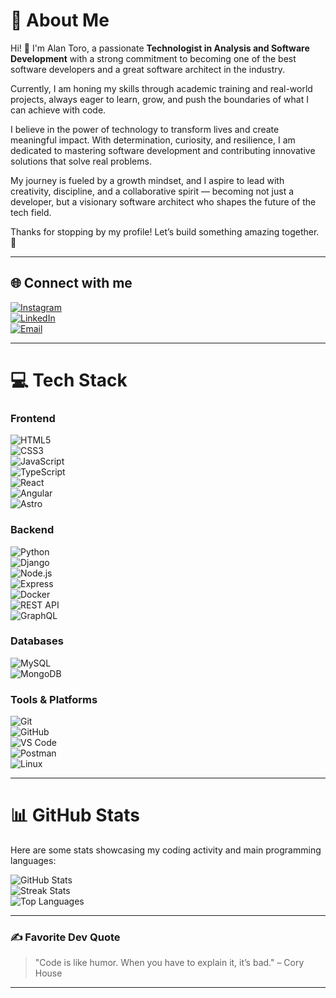 # 💫 About Me

Hi! 👋 I'm Alan Toro, a passionate **Technologist in Analysis and Software Development** with a strong commitment to becoming one of the best software developers and a great software architect in the industry.

Currently, I am honing my skills through academic training and real-world projects, always eager to learn, grow, and push the boundaries of what I can achieve with code.

I believe in the power of technology to transform lives and create meaningful impact. With determination, curiosity, and resilience, I am dedicated to mastering software development and contributing innovative solutions that solve real problems.

My journey is fueled by a growth mindset, and I aspire to lead with creativity, discipline, and a collaborative spirit — becoming not just a developer, but a visionary  software architect who shapes the future of the tech field.

Thanks for stopping by my profile! Let’s build something amazing together. 🚀

---

## 🌐 Connect with me

[![Instagram](https://img.shields.io/badge/Instagram-%23E4405F.svg?logo=Instagram&logoColor=white)](https://instagram.com/alankhozryn)  
[![LinkedIn](https://img.shields.io/badge/LinkedIn-%230077B5.svg?logo=linkedin&logoColor=white)](https://www.linkedin.com/in/alan-software-arch/)  
[![Email](https://img.shields.io/badge/Email-D14836?logo=gmail&logoColor=white)](mailto:alan.software.arch@gmail.com)  

---

# 💻 Tech Stack

### Frontend  
![HTML5](https://img.shields.io/badge/html5-%23E34F26.svg?style=flat&logo=html5&logoColor=white)  
![CSS3](https://img.shields.io/badge/css3-%231572B6.svg?style=flat&logo=css3&logoColor=white)  
![JavaScript](https://img.shields.io/badge/javascript-%23323330.svg?style=flat&logo=javascript&logoColor=%23F7DF1E)  
![TypeScript](https://img.shields.io/badge/typescript-%23007ACC.svg?style=flat&logo=typescript&logoColor=white)  
![React](https://img.shields.io/badge/react-%2320232a.svg?style=flat&logo=react&logoColor=%2361DAFB)  
![Angular](https://img.shields.io/badge/angular-%23DD0031.svg?style=flat&logo=angular&logoColor=white)  
![Astro](https://img.shields.io/badge/astro-%232C2052.svg?style=flat&logo=astro&logoColor=white)  

### Backend  
![Python](https://img.shields.io/badge/python-3670A0?style=flat&logo=python&logoColor=ffdd54)  
![Django](https://img.shields.io/badge/django-%23092E20.svg?style=flat&logo=django&logoColor=white)  
![Node.js](https://img.shields.io/badge/node.js-%23339933.svg?style=flat&logo=node.js&logoColor=white)  
![Express](https://img.shields.io/badge/express.js-%23404d59.svg?style=flat&logo=express&logoColor=%2361DAFB)  
![Docker](https://img.shields.io/badge/docker-%230db7ed.svg?style=flat&logo=docker&logoColor=white)  
![REST API](https://img.shields.io/badge/API-REST-green)  
![GraphQL](https://img.shields.io/badge/graphql-%23E10098.svg?style=flat&logo=graphql&logoColor=white)  

### Databases  
![MySQL](https://img.shields.io/badge/mysql-4479A1.svg?style=flat&logo=mysql&logoColor=white)  
![MongoDB](https://img.shields.io/badge/MongoDB-%234ea94b.svg?style=flat&logo=mongodb&logoColor=white)  

### Tools & Platforms  
![Git](https://img.shields.io/badge/git-%23F05033.svg?style=flat&logo=git&logoColor=white)  
![GitHub](https://img.shields.io/badge/github-%23121011.svg?style=flat&logo=github&logoColor=white)  
![VS Code](https://img.shields.io/badge/VS%20Code-%23007ACC.svg?style=flat&logo=visual-studio-code&logoColor=white)  
![Postman](https://img.shields.io/badge/postman-%23FF6C37.svg?style=flat&logo=postman&logoColor=white)  
![Linux](https://img.shields.io/badge/linux-%23000000.svg?style=flat&logo=linux&logoColor=white)  


---

# 📊 GitHub Stats

Here are some stats showcasing my coding activity and main programming languages:

![GitHub Stats](https://github-readme-stats.vercel.app/api?username=AlanIsaacToroHolguin&theme=gotham&show_icons=true)  
![Streak Stats](https://nirzak-streak-stats.vercel.app/?user=AlanIsaacToroHolguin&theme=gotham)  
![Top Languages](https://github-readme-stats.vercel.app/api/top-langs/?username=AlanIsaacToroHolguin&theme=gotham&layout=compact)  

---

### ✍️ Favorite Dev Quote

> "Code is like humor. When you have to explain it, it’s bad." – Cory House

---
